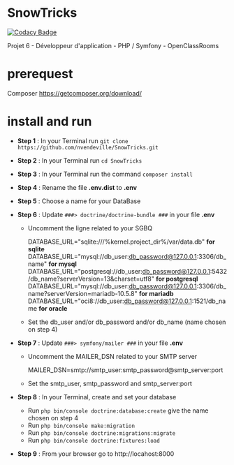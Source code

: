# SnowTricks

[![Codacy Badge](https://api.codacy.com/project/badge/Grade/c7bbf11362ed4af2802d9efdd742b815)](https://app.codacy.com/gh/nvendeville/SnowTricks?utm_source=github.com&utm_medium=referral&utm_content=nvendeville/SnowTricks&utm_campaign=Badge_Grade_Settings)

Projet 6 - Développeur d'application - PHP / Symfony - OpenClassRooms

# prerequest
Composer https://getcomposer.org/download/

# install and run

- **Step 1** : In your Terminal run ``git clone https://github.com/nvendeville/SnowTricks.git``

- **Step 2** : In your Terminal run ``cd SnowTricks``

- **Step 3** : In your Terminal run the command ``composer install``

- **Step 4** : Rename the file **.env.dist** to **.env**

- **Step 5** : Choose a name for your DataBase

- **Step 6** : Update ``###> doctrine/doctrine-bundle ###`` in your file **.env**

  - Uncomment the ligne related to your SGBQ
  
    DATABASE_URL="sqlite:///%kernel.project_dir%/var/data.db" **for sqlite**
    DATABASE_URL="mysql://db_user:db_password@127.0.0.1:3306/db_name" **for mysql**
    DATABASE_URL="postgresql://db_user:db_password@127.0.0.1:5432/db_name?serverVersion=13&charset=utf8" **for postgresql**
    DATABASE_URL="mysql://db_user:db_password@127.0.0.1:3306/db_name?serverVersion=mariadb-10.5.8" **for mariadb**
    DATABASE_URL="oci8://db_user:db_password@127.0.0.1:1521/db_name **for oracle**
    
  - Set the db_user and/or db_password and/or db_name (name chosen on step 4)

- **Step 7** : Update ``###> symfony/mailer ###`` in your file **.env**
  
  - Uncomment the MAILER_DSN related to your SMTP server
  
    MAILER_DSN=smtp://smtp_user:smtp_password@smtp_server:port
  
  - Set the smtp_user, smtp_password and smtp_server:port
  
- **Step 8** : In your Terminal, create and set your database 
  - Run ``php bin/console doctrine:database:create`` give the name chosen on step 4
  - Run ``php bin/console make:migration``
  - Run ``php bin/console doctrine:migrations:migrate``
  - Run ``php bin/console doctrine:fixtures:load``

- **Step 9** : From your browser go to http://locahost:8000
